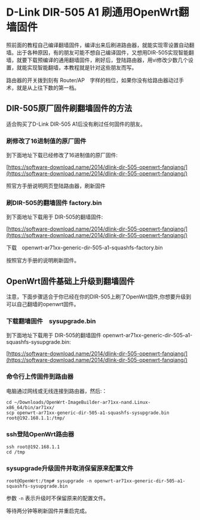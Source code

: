 # D-Link DIR-505 A1 刷通用OpenWrt翻墙固件

照前面的教程自己编译翻墙固件，编译出来后刷进路由器，就能实现零设置自动翻墙。出于各种原因，有的朋友可能不想自己编译固件，又想用DIR-505实现智能翻墙，就要下载预编译的通用翻墙固件，刷好后，登陆路由器，用vi修改少数几个设置，就能实现智能翻墙，本教程就是针对这些朋友而写。

路由器的开关拨到刻有 Router/AP　字样的档位，如果你没有给路由器动过手术，就是从上往下数的第一档。

## DIR-505原厂固件刷翻墙固件的方法

适合购买了D-Link DIR-505 A1后没有刷过任何固件的朋友。

### 刷修改了16进制值的原厂固件

到下面地址下载已经修改了16进制值的原厂固件: 

[https://software-download.name/2014/dlink-dir-505-openwrt-fanqiang/](https://software-download.name/2014/dlink-dir-505-openwrt-fanqiang/)

照官方手册说明网页登陆路由器，刷新固件


### 刷DIR-505的翻墙固件 factory.bin

到下面地址下载用于 DIR-505的翻墙固件:

[https://software-download.name/2014/dlink-dir-505-openwrt-fanqiang/](https://software-download.name/2014/dlink-dir-505-openwrt-fanqiang/)

下载　openwrt-ar71xx-generic-dir-505-a1-squashfs-factory.bin

按照官方手册的说明刷新固件。


## OpenWrt固件基础上升级到翻墙固件

注意，下面步骤适合于你已经在你的DIR-505上刷了OpenWrt固件,你想要升级到可以自己翻墙的openwrt固件。


### 下载翻墙固件　sysupgrade.bin
 
到下面地址下载用于 DIR-505的翻墙固件 openwrt-ar71xx-generic-dir-505-a1-squashfs-sysupgrade.bin:

[https://software-download.name/2014/dlink-dir-505-openwrt-fanqiang/](https://software-download.name/2014/dlink-dir-505-openwrt-fanqiang/)


### 命令行上传固件到路由器

电脑通过网线或无线连接到路由器，然后:：

	cd ~/Downloads/OpenWrt-ImageBuilder-ar71xx-nand.Linux-x86_64/bin/ar71xx/
	scp openwrt-ar71xx-generic-dir-505-a1-squashfs-sysupgrade.bin root@192.168.1.1:/tmp/
	

### ssh登陆OpenWrt路由器
	ssh root@192.168.1.1
	cd /tmp
	
### sysupgrade升级固件并取消保留原来配置文件
	
	root@OpenWrt:/tmp# sysupgrade -n openwrt-ar71xx-generic-dir-505-a1-squashfs-sysupgrade.bin

参数 `-n` 表示升级时不保留原来的配置文件。

等待两分钟等刷新固件并重启完成。

